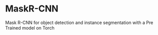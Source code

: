# MaskR-CNN
Mask R-CNN for object detection and instance segmentation with a Pre Trained model on Torch
